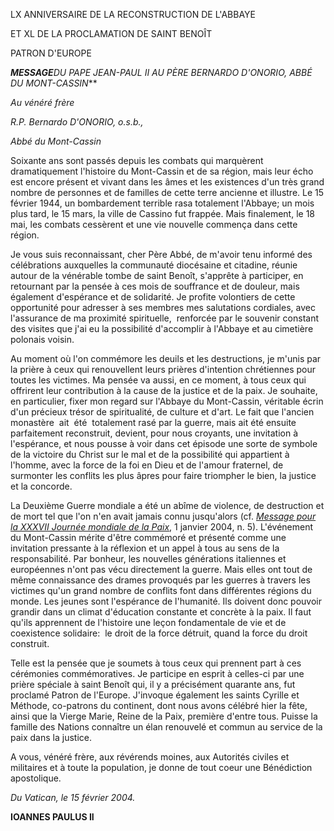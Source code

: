 LX ANNIVERSAIRE DE LA RECONSTRUCTION DE L'ABBAYE

ET XL DE LA PROCLAMATION DE SAINT BENOÎT

PATRON D'EUROPE

***MESSAGE**DU PAPE JEAN-PAUL II* *AU PÈRE BERNARDO D'ONORIO, ABBÉ DU MONT-CASSIN***

*Au vénéré frère*

*R.P. Bernardo D'ONORIO, o.s.b.,*

*Abbé du Mont-Cassin*

Soixante ans sont passés depuis les combats qui marquèrent dramatiquement l'histoire du Mont-Cassin et de sa région, mais leur écho est encore présent et vivant dans les âmes et les existences d'un très grand nombre de personnes et de familles de cette terre ancienne et illustre. Le 15 février 1944, un bombardement terrible rasa totalement l'Abbaye; un mois plus tard, le 15 mars, la ville de Cassino fut frappée. Mais finalement, le 18 mai, les combats cessèrent et une vie nouvelle commença dans cette région.

Je vous suis reconnaissant, cher Père Abbé, de m'avoir tenu informé des célébrations auxquelles la communauté diocésaine et citadine, réunie autour de la vénérable tombe de saint Benoît, s'apprête à participer, en retournant par la pensée à ces mois de souffrance et de douleur, mais également d'espérance et de solidarité. Je profite volontiers de cette opportunité pour adresser à ses membres mes salutations cordiales, avec l'assurance de ma proximité spirituelle,  renforcée par le souvenir constant des visites que j'ai eu la possibilité d'accomplir à l'Abbaye et au cimetière polonais voisin.

Au moment où l'on commémore les deuils et les destructions, je m'unis par la prière à ceux qui renouvellent leurs prières d'intention chrétiennes pour toutes les victimes. Ma pensée va aussi, en ce moment, à tous ceux qui offrirent leur contribution à la cause de la justice et de la paix. Je souhaite, en particulier, fixer mon regard sur l'Abbaye du Mont-Cassin, véritable écrin d'un précieux trésor de spiritualité, de culture et d'art. Le fait que l'ancien monastère  ait  été  totalement rasé par la guerre, mais ait été ensuite parfaitement reconstruit, devient, pour nous croyants, une invitation à l'espérance, et nous pousse à voir dans cet épisode une sorte de symbole de la victoire du Christ sur le mal et de la possibilité qui appartient à l'homme, avec la force de la foi en Dieu et de l'amour fraternel, de surmonter les conflits les plus âpres pour faire triompher le bien, la justice et la concorde.

La Deuxième Guerre mondiale a été un abîme de violence, de destruction et de mort tel que l'on n'en avait jamais connu jusqu'alors (cf. *[Message pour la XXXVII Journée mondiale de la Paix](/content/john-paul-ii/fr/messages/peace/documents/hf_jp-ii_mes_20031216_xxxvii-world-day-for-peace.html)*, 1 janvier 2004, n. 5). L'événement du Mont-Cassin mérite d'être commémoré et présenté comme une invitation pressante à la réflexion et un appel à tous au sens de la responsabilité. Par bonheur, les nouvelles générations italiennes et européennes n'ont pas vécu directement la guerre. Mais elles ont tout de même connaissance des drames provoqués par les guerres à travers les victimes qu'un grand nombre de conflits font dans différentes régions du monde. Les jeunes sont l'espérance de l'humanité. Ils doivent donc pouvoir grandir dans un climat d'éducation constante et concrète à la paix. Il faut qu'ils apprennent de l'histoire une leçon fondamentale de vie et de coexistence solidaire:  le droit de la force détruit, quand la force du droit construit.

Telle est la pensée que je soumets à tous ceux qui prennent part à ces cérémonies commémoratives. Je participe en esprit à celles-ci par une prière spéciale à saint Benoît qui, il y a précisément quarante ans, fut proclamé Patron de l'Europe. J'invoque également les saints Cyrille et Méthode, co-patrons du continent, dont nous avons célébré hier la fête, ainsi que la Vierge Marie, Reine de la Paix, première d'entre tous. Puisse la famille des Nations connaître un élan renouvelé et commun au service de la paix dans la justice.

A vous, vénéré frère, aux révérends moines, aux Autorités civiles et militaires et à toute la population, je donne de tout coeur une Bénédiction apostolique.

*Du Vatican, le 15 février 2004.*

**IOANNES PAULUS II**